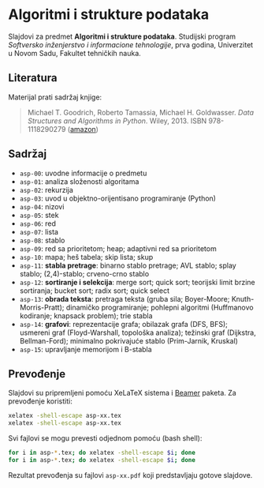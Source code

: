 # Algoritmi i strukture podataka

Slajdovi za predmet **Algoritmi i strukture podataka**. Studijski program
*Softversko inženjerstvo i informacione tehnologije*, prva godina, Univerzitet 
u Novom Sadu, Fakultet tehničkih nauka.

## Literatura

Materijal prati sadržaj knjige:

> Michael T. Goodrich, Roberto Tamassia, Michael H. Goldwasser. 
> *Data Structures and Algorithms in Python*. Wiley, 2013. ISBN 978-1118290279
> ([amazon](https://www.amazon.com/Structures-Algorithms-Python-Michael-Goodrich/dp/1118290275))


## Sadržaj

* `asp-00`: uvodne informacije o predmetu
* `asp-01`: analiza složenosti algoritama
* `asp-02`: rekurzija
* `asp-03`: uvod u objektno-orijentisano programiranje (Python)
* `asp-04`: nizovi
* `asp-05`: stek
* `asp-06`: red
* `asp-07`: lista
* `asp-08`: stablo
* `asp-09`: red sa prioritetom; heap; adaptivni red sa prioritetom
* `asp-10`: mapa; heš tabela; skip lista; skup
* `asp-11`: **stabla pretrage**: binarno stablo pretrage; AVL stablo; splay 
  stablo; (2,4)-stablo; crveno-crno stablo
* `asp-12`: **sortiranje i selekcija**: merge sort; quick sort; teorijski 
  limit brzine sortiranja; bucket sort; radix sort; quick select
* `asp-13`: **obrada teksta**: pretraga teksta (gruba sila; Boyer-Moore; 
  Knuth-Morris-Pratt); dinamičko programiranje; pohlepni algoritmi (Huffmanovo
  kodiranje; knapsack problem); trie stabla
* `asp-14`: **grafovi**: reprezentacije grafa; obilazak grafa (DFS, BFS); 
  usmereni graf (Floyd-Warshall, topološka analiza); težinski graf (Dijkstra,
  Bellman-Ford); minimalno pokrivajuće stablo (Prim-Jarnik, Kruskal)
* `asp-15`: upravljanje memorijom i B-stabla


## Prevođenje

Slajdovi su pripremljeni pomoću XeLaTeX sistema i 
[Beamer](https://en.wikipedia.org/wiki/Beamer_(LaTeX)) paketa. Za prevođenje 
koristiti:
```bash
xelatex -shell-escape asp-xx.tex
xelatex -shell-escape asp-xx.tex
```

Svi fajlovi se mogu prevesti odjednom pomoću (bash shell):
```bash
for i in asp-*.tex; do xelatex -shell-escape $i; done
for i in asp-*.tex; do xelatex -shell-escape $i; done
```

Rezultat prevođenja su fajlovi `asp-xx.pdf` koji predstavljaju gotove slajdove.
